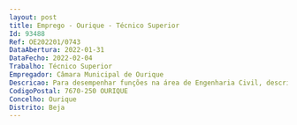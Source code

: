 ```yaml
--- 
layout: post
title: Emprego - Ourique - Técnico Superior
Id: 93488
Ref: OE202201/0743
DataAbertura: 2022-01-31
DataFecho: 2022-02-04
Trabalho: Técnico Superior
Empregador: Câmara Municipal de Ourique
Descricao: Para desempenhar funções na área de Engenharia Civil, descritas no mapa de pessoal deste Município.
CodigoPostal: 7670-250 OURIQUE
Concelho: Ourique
Distrito: Beja
--- 
```

